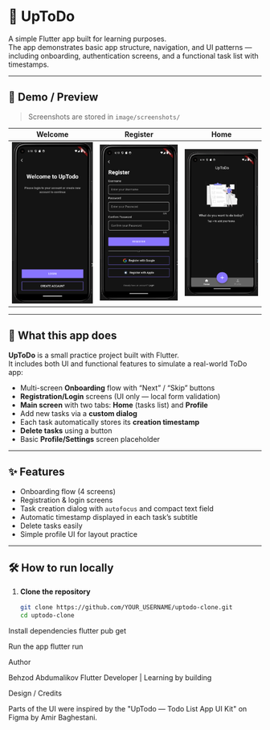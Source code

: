 # 📝 UpToDo

A simple Flutter app built for learning purposes.  
The app demonstrates basic app structure, navigation, and UI patterns — including onboarding, authentication screens, and a functional task list with timestamps.

---

## 📱 Demo / Preview
> Screenshots are stored in `image/screenshots/`

| Welcome | Register | Home |
|:--------:|:---------:|:----:|
| ![Welcome Screen](image/screenshots/welcome.png) | ![Register Screen](image/screenshots/register.png) | ![Home Screen](image/screenshots/main.png) |

---

## 🚀 What this app does
**UpToDo** is a small practice project built with Flutter.  
It includes both UI and functional features to simulate a real-world ToDo app:

- Multi-screen **Onboarding** flow with “Next” / “Skip” buttons  
- **Registration/Login** screens (UI only — local form validation)  
- **Main screen** with two tabs: **Home** (tasks list) and **Profile**  
- Add new tasks via a **custom dialog**  
- Each task automatically stores its **creation timestamp**  
- **Delete tasks** using a button  
- Basic **Profile/Settings** screen placeholder

---

## ✨ Features
- Onboarding flow (4 screens)
- Registration & login screens
- Task creation dialog with `autofocus` and compact text field
- Automatic timestamp displayed in each task’s subtitle
- Delete tasks easily
- Simple profile UI for layout practice

---

## 🛠️ How to run locally

1. **Clone the repository**
   ```bash
   git clone https://github.com/YOUR_USERNAME/uptodo-clone.git
   cd uptodo-clone

Install dependencies
flutter pub get

Run the app
flutter run

Author

Behzod Abdumalikov
Flutter Developer | Learning by building

Design / Credits

Parts of the UI were inspired by the "UpTodo — Todo List App UI Kit" on Figma by Amir Baghestani.
